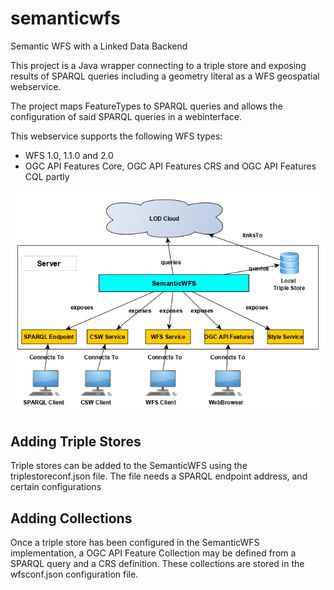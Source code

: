 # semanticwfs
Semantic WFS with a Linked Data Backend

This project is a Java wrapper connecting to a triple store and exposing results of SPARQL queries including a geometry literal as a WFS geospatial webservice.

The project maps FeatureTypes to SPARQL queries and allows the configuration of said SPARQL queries in a webinterface.

This webservice supports the following WFS types:

* WFS 1.0, 1.1.0 and 2.0
* OGC API Features Core, OGC API Features CRS and OGC API Features CQL partly

![SemanticWFS Infrastructure](infrastructure.png)

## Adding Triple Stores

Triple stores can be added to the SemanticWFS using the triplestoreconf.json file. The file needs a SPARQL endpoint address, and certain configurations

## Adding Collections

Once a triple store has been configured in the SemanticWFS implementation, a OGC API Feature Collection may be defined from a SPARQL query and a CRS definition.
These collections are stored in the wfsconf.json configuration file.




